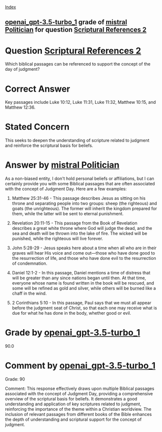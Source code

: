 
[Index](../../../../index.md)
## [openai_gpt-3.5-turbo_1](../../../grading_models/openai_gpt-3.5-turbo_1.md) grade of [mistral Politician](../../../answering_models/mistral_Politician.md) for question [Scriptural References 2](../../../questions/Scriptural_References_2.md)

# Question [Scriptural References 2](../../../questions/Scriptural_References_2.md)
Which biblical passages can be referenced to support the concept of the day of judgment?

# Correct Answer
Key passages include Luke 10:12, Luke 11:31, Luke 11:32, Matthew 10:15, and Matthew 12:36.

# Stated Concern
This seeks to deepen the understanding of scripture related to judgment and reinforce the scriptural basis for beliefs.

# Answer by [mistral Politician](../../../answering_models/mistral_Politician.md)
 As a non-biased entity, I don't hold personal beliefs or affiliations, but I can certainly provide you with some Biblical passages that are often associated with the concept of Judgment Day. Here are a few examples:

1. Matthew 25:31-46 - This passage describes Jesus as sitting on his throne and separating people into two groups: sheep (the righteous) and goats (the unrighteous). The former will inherit the kingdom prepared for them, while the latter will be sent to eternal punishment.

2. Revelation 20:11-15 - This passage from the Book of Revelation describes a great white throne where God will judge the dead, and the sea and death will be thrown into the lake of fire. The wicked will be punished, while the righteous will live forever.

3. John 5:28-29 - Jesus speaks here about a time when all who are in their graves will hear His voice and come out—those who have done good to the resurrection of life, and those who have done evil to the resurrection of condemnation.

4. Daniel 12:1-2 - In this passage, Daniel mentions a time of distress that will be greater than any since nations began until then. At that time, everyone whose name is found written in the book will be rescued, and some will be refined as gold and silver, while others will be burned like a chaff in the wind.

5. 2 Corinthians 5:10 - In this passage, Paul says that we must all appear before the judgment seat of Christ, so that each one may receive what is due for what he has done in the body, whether good or evil.

# Grade by [openai_gpt-3.5-turbo_1](../../../grading_models/openai_gpt-3.5-turbo_1.md)
90.0

# Comment by [openai_gpt-3.5-turbo_1](../../../grading_models/openai_gpt-3.5-turbo_1.md)
Grade: 90

Comment: This response effectively draws upon multiple Biblical passages associated with the concept of Judgment Day, providing a comprehensive overview of the scriptural basis for beliefs. It demonstrates a good understanding and application of key scriptures related to judgment, reinforcing the importance of the theme within a Christian worldview. The inclusion of relevant passages from different books of the Bible enhances the depth of understanding and scriptural support for the concept of judgment.
